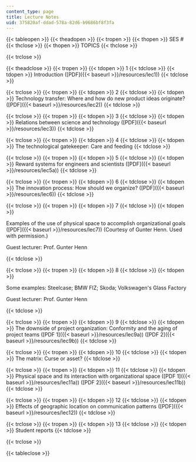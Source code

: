 ```yaml
---
content_type: page
title: Lecture Notes
uid: 375820af-ddad-578a-82d6-b9686bf8f3fa
---
```


{{< tableopen >}}
{{< theadopen >}}
{{< tropen >}}
{{< thopen >}}
SES #
{{< thclose >}}
{{< thopen >}}
TOPICS
{{< thclose >}}

{{< trclose >}}

{{< theadclose >}}
{{< tropen >}}
{{< tdopen >}}
1
{{< tdclose >}}
{{< tdopen >}}
Introduction ([PDF]({{< baseurl >}}/resources/lec1))
{{< tdclose >}}

{{< trclose >}}
{{< tropen >}}
{{< tdopen >}}
2
{{< tdclose >}}
{{< tdopen >}}
Technology transfer: Where and how do new product ideas originate? ([PDF]({{< baseurl >}}/resources/lec2))
{{< tdclose >}}

{{< trclose >}}
{{< tropen >}}
{{< tdopen >}}
3
{{< tdclose >}}
{{< tdopen >}}
Relations between science and technology ([PDF]({{< baseurl >}}/resources/lec3))
{{< tdclose >}}

{{< trclose >}}
{{< tropen >}}
{{< tdopen >}}
4
{{< tdclose >}}
{{< tdopen >}}
The technological gatekeeper: Care and feeding
{{< tdclose >}}

{{< trclose >}}
{{< tropen >}}
{{< tdopen >}}
5
{{< tdclose >}}
{{< tdopen >}}
Reward systems for engineers and scientists ([PDF]({{< baseurl >}}/resources/lec5a))
{{< tdclose >}}

{{< trclose >}}
{{< tropen >}}
{{< tdopen >}}
6
{{< tdclose >}}
{{< tdopen >}}
The innovation process: How should we organize? ([PDF]({{< baseurl >}}/resources/lec6))
{{< tdclose >}}

{{< trclose >}}
{{< tropen >}}
{{< tdopen >}}
7
{{< tdclose >}}
{{< tdopen >}}


Examples of the use of physical space to accomplish organizational goals ([PDF]({{< baseurl >}}/resources/lec7)) (Courtesy of Gunter Henn. Used with permission.)

Guest lecturer: Prof. Gunter Henn


{{< tdclose >}}

{{< trclose >}}
{{< tropen >}}
{{< tdopen >}}
8
{{< tdclose >}}
{{< tdopen >}}


Some examples: Steelcase; BMW FIZ; Skoda; Volkswagen's Glass Factory

Guest lecturer: Prof. Gunter Henn


{{< tdclose >}}

{{< trclose >}}
{{< tropen >}}
{{< tdopen >}}
9
{{< tdclose >}}
{{< tdopen >}}
The downside of project organization: Conformity and the aging of project teams ([PDF 1]({{< baseurl >}}/resources/lec9a)) ([PDF 2]({{< baseurl >}}/resources/lec9b))
{{< tdclose >}}

{{< trclose >}}
{{< tropen >}}
{{< tdopen >}}
10
{{< tdclose >}}
{{< tdopen >}}
The matrix: Curse or asset?
{{< tdclose >}}

{{< trclose >}}
{{< tropen >}}
{{< tdopen >}}
11
{{< tdclose >}}
{{< tdopen >}}
Physical space and its interaction with organizational space ([PDF 1]({{< baseurl >}}/resources/lec11a)) ([PDF 2]({{< baseurl >}}/resources/lec11b))
{{< tdclose >}}

{{< trclose >}}
{{< tropen >}}
{{< tdopen >}}
12
{{< tdclose >}}
{{< tdopen >}}
Effects of geographic location on communication patterns ([PDF]({{< baseurl >}}/resources/lec12))
{{< tdclose >}}

{{< trclose >}}
{{< tropen >}}
{{< tdopen >}}
13
{{< tdclose >}}
{{< tdopen >}}
Student reports
{{< tdclose >}}

{{< trclose >}}

{{< tableclose >}}